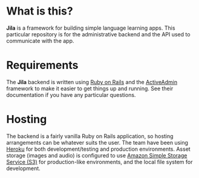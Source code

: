 # What is this?

**Jila** is a framework for building simple language learning apps. This particular repository is for the administrative backend and the API used to communicate with the app.

# Requirements

The **Jila** backend is written using [Ruby on Rails](http://rubyonrails.org/) and the [ActiveAdmin](http://activeadmin.info/) framework to make it easier to get things up and running. See their documentation if you have any particular questions.

# Hosting

The backend is a fairly vanilla Ruby on Rails application, so hosting arrangements can be whatever suits the user. The team have been using [Heroku](http://www.heroku.com) for both development/testing and production environments. Asset storage (images and audio) is configured to use [Amazon Simple Storage Service (S3)](http://aws.amazon.com/s3/) for production-like environments, and the local file system for development.
